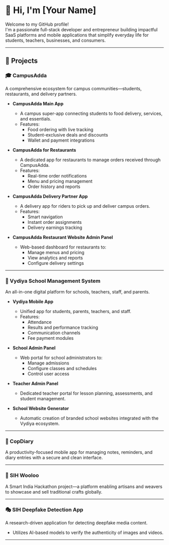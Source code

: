 # 👋 Hi, I'm [Your Name]

Welcome to my GitHub profile!  
I'm a passionate full-stack developer and entrepreneur building impactful SaaS platforms and mobile applications that simplify everyday life for students, teachers, businesses, and consumers.  

---

## 🚀 Projects

### 🎓 CampusAdda
A comprehensive ecosystem for campus communities—students, restaurants, and delivery partners.

- **CampusAdda Main App**
  - A campus super-app connecting students to food delivery, services, and essentials.
  - Features:
    - Food ordering with live tracking
    - Student-exclusive deals and discounts
    - Wallet and payment integrations

- **CampusAdda for Restaurants**
  - A dedicated app for restaurants to manage orders received through CampusAdda.
  - Features:
    - Real-time order notifications
    - Menu and pricing management
    - Order history and reports

- **CampusAdda Delivery Partner App**
  - A delivery app for riders to pick up and deliver campus orders.
  - Features:
    - Smart navigation
    - Instant order assignments
    - Delivery earnings tracking

- **CampusAdda Restaurant Website Admin Panel**
  - Web-based dashboard for restaurants to:
    - Manage menus and pricing
    - View analytics and reports
    - Configure delivery settings

---

### 🏫 Vydiya School Management System
An all-in-one digital platform for schools, teachers, staff, and parents.

- **Vydiya Mobile App**
  - Unified app for students, parents, teachers, and staff.
  - Features:
    - Attendance
    - Results and performance tracking
    - Communication channels
    - Fee payment modules

- **School Admin Panel**
  - Web portal for school administrators to:
    - Manage admissions
    - Configure classes and schedules
    - Control user access

- **Teacher Admin Panel**
  - Dedicated teacher portal for lesson planning, assessments, and student management.

- **School Website Generator**
  - Automatic creation of branded school websites integrated with the Vydiya ecosystem.

---

### 📝 CopDiary
A productivity-focused mobile app for managing notes, reminders, and diary entries with a secure and clean interface.

---

### 🧵 SIH Wooloo
A Smart India Hackathon project—a platform enabling artisans and weavers to showcase and sell traditional crafts globally.

---

### 🎭 SIH Deepfake Detection App
A research-driven application for detecting deepfake media content.
- Utilizes AI-based models to verify the authenticity of images and videos.

---
